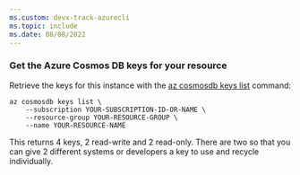 ```yaml
---
ms.custom: devx-track-azurecli
ms.topic: include
ms.date: 08/08/2022
---
```


<a name="get-the-cosmos-db-keys-for-your-resource"></a>

### Get the Azure Cosmos DB keys for your resource

Retrieve the keys for this instance with the [az cosmosdb keys list](/cli/azure/cosmosdb/keys#az-cosmosdb-keys-list) command:

```azurecli
az cosmosdb keys list \
    --subscription YOUR-SUBSCRIPTION-ID-OR-NAME \
    --resource-group YOUR-RESOURCE-GROUP \
    --name YOUR-RESOURCE-NAME
```

This returns 4 keys, 2 read-write and 2 read-only. There are two so that you can give 2 different systems or developers a key to use and recycle individually. 
